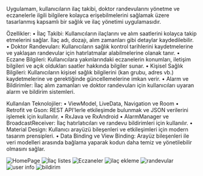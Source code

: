 Uygulamam, kullanıcıların ilaç takibi, doktor randevularını yönetme ve eczanelerle ilgili bilgilere kolayca erişebilmelerini sağlamak üzere tasarlanmış kapsamlı bir sağlık ve ilaç yönetimi uygulamasıdır.


Özellikler:
•	İlaç Takibi: Kullanıcıların ilaçlarını ve alım saatlerini kolayca takip etmelerini sağlar. İlaç adı, dozajı, alım zamanları gibi detaylar kaydedilebilir.
•	Doktor Randevuları: Kullanıcıların sağlık kontrol tarihlerini kaydetmelerine ve yaklaşan randevular için hatırlatmalar alabilmelerine olanak tanır.
•	Eczane Bilgileri: Kullanıcılara yakınlarındaki eczanelerin konumları, iletişim bilgileri ve açık oldukları saatler hakkında bilgiler sunar.
•	Kişisel Sağlık Bilgileri: Kullanıcıların kişisel sağlık bilgilerini (kan grubu, adres vb.) kaydetmelerine ve gerektiğinde güncellemelerine imkan verir.
•	Alarm ve Bildirimler: İlaç alım zamanları ve doktor randevuları için kullanıcıları uyaran alarm ve bildirim sistemleri.



Kullanılan Teknolojiler:
•	ViewModel, LiveData, Navigation ve Room 
•	Retrofit ve Gson: REST API'lerle etkileşimde bulunmak ve JSON verilerini işlemek için kullanılır.
•	RxJava ve RxAndroid
•	AlarmManager ve BroadcastReceiver: İlaç hatırlatıcıları ve randevu bildirimleri için kullanılır.
•	Material Design: Kullanıcı arayüzü bileşenleri ve etkileşimleri için modern tasarım prensipleri.
•	Data Binding ve View Binding: Arayüz bileşenleri ile veri modelleri arasında bağlama yaparak kodun daha temiz ve yönetilebilir olmasını sağlar.

![HomePage](Screenshot_20240213_185530.png)
![İlaç listes](Screenshot_20240207_211457.png)
![Eczaneler](Screenshot_20240207_210953.png)
![ilaç ekleme](Screenshot_20240207_211511.png)
![randevular](Screenshot_20240207_211559.png)
![user info](Screenshot_20240213_185543.png)
![bildirim](423903658_1086758442523486_6735644796324489555_n.jpg)

